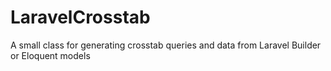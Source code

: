 # LaravelCrosstab
A small class for generating crosstab queries and data from Laravel Builder or Eloquent models
